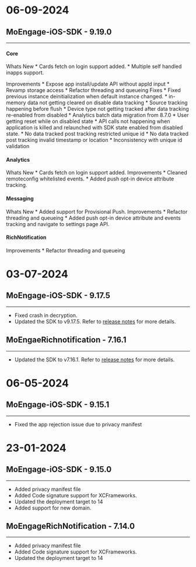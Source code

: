 
# 06-09-2024

## MoEngage-iOS-SDK - 9.19.0
-------------------------------------------

#### Core
Whats New
    * Cards fetch on login support added.
    * Multiple self handled inapps support.

Improvements
    * Expose app install/update API without appId input
    * Revamp storage access
    * Refactor threading and queueing
Fixes
    * Fixed previous instance deinitialization when default instance changed.
    * in-memory data not getting cleared on disable data tracking
    * Source tracking happening before flush
    * Device type not getting tracked after data tracking re-enabled from disabled
    * Analytics batch data migration from 8.7.0
    * User getting reset while on disabled state
    * API calls not happening when application is killed and relaunched with SDK state enabled from disabled state.
    * No data tracked post tracking restricted unique id
    * No data tracked post tracking invalid timestamp or location
    * Inconsistency with unique id validation

#### Analytics
Whats New
    * Cards fetch on login support added.
Improvements
    * Cleaned remoteconfig whitelisted events.
    * Added push opt-in device attribute tracking.

#### Messaging
Whats New
    * Added support for Provisional Push.
Improvements
    * Refactor threading and queueing
    * Added push opt-in device attribute and events tracking and navigate to settings page API.

#### RichNotification
Improvements
    * Refactor threading and queueing

# 03-07-2024

## MoEngage-iOS-SDK - 9.17.5
-------------------------------------------
* Fixed crash in decryption.
* Updated the SDK to v9.17.5. Refer to [release notes](https://developers.moengage.com/hc/en-us/articles/4404198236564-Changelog#01HSGCGGR02V0PS58JT86NQ2RP) for more details.

## MoEngaeRichnotification - 7.16.1
-------------------------------------------
* Updated the SDK to v7.16.1. Refer to [release notes](https://developers.moengage.com/hc/en-us/articles/4404198236564-Changelog#01HP1ZFYYM7AFTJMBQ7CDYW5ZK) for more details.

# 06-05-2024

## MoEngage-iOS-SDK - 9.15.1
-------------------------------------------
* Fixed the app rejection issue due to privacy manifest

# 23-01-2024

## MoEngage-iOS-SDK - 9.15.0
-------------------------------------------
* Added privacy manifest file
* Added Code signature support for XCFrameworks.
* Updated the deployment target to 14
* Added support for new domain.


## MoEngageRichNotification - 7.14.0
-------------------------------------------
* Added privacy manifest file
* Added Code signature support for XCFrameworks.
* Updated the deployment target to 14
